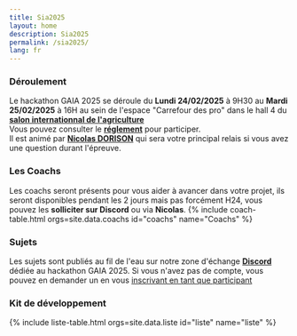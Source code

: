 ```yaml
---
title: Sia2025
layout: home
description: Sia2025
permalink: /sia2025/
lang: fr
---
```

<section id="coach" class="bg-gray-light">
  <div class="container-lg p-responsive py-5 py-md-12 text-center">
    <h3 class="alt-h2 mb-4">Déroulement</h3>
      Le hackathon GAIA 2025 se déroule du <b>Lundi 24/02/2025</b> à 9H30 au <b>Mardi 25/02/2025</b> à 16H au sein de l'espace "Carrefour des pro" dans le hall 4 du     
      <a href="https://www.salon-agriculture.com/fr-FR/a-voir/programme/evenement/HACKATHON-GAIA" target="_blank"><b>salon internationnal de l'agriculture</b></a>
      <br>
      Vous pouvez consulter le <a href="https://www.lafermedigitale.fr/wp-content/uploads/2025/02/GAIA-Reglement-SIA-25.docx.pdf" target="_blank"><b>réglement</b></a> pour participer.<br>
      Il est animé par <a href="https://www.linkedin.com/in/dorisonnicolas/" target="_blank"><b>Nicolas DORISON</b></a> qui sera votre principal relais si vous avez une question durant l'épreuve.


      
  </div>
</section>

<section id="coach" class="bg-gray-light">
  <div class="container-lg p-responsive py-5 py-md-12 text-center">
    <h3 class="alt-h2 mb-4">Les Coachs</h3>
      Les coachs seront présents pour vous aider à avancer dans votre projet, ils seront disponibles pendant les 2 jours mais pas forcément H24, vous pouvez les <b>solliciter sur Discord</b> ou via <b>Nicolas</b>.
      {% include coach-table.html orgs=site.data.coachs id="coachs" name="Coachs" %}
  </div>
</section>

<section id="sujets" class="bg-gray-light">
  <div class="container-lg p-responsive py-5 py-md-6 text-center">
    <h3 class="alt-h2 mb-4">Sujets</h3>
    <div class="sujets-content">
      Les sujets sont publiés au fil de l'eau sur notre zone d'échange 
       <a href="https://discord.gg/HP6cjFwdYh" target="_blank"><b>Discord</b></a>
      dédiée au hackathon GAIA 2025.
      Si vous n'avez pas de compte, vous pouvez en demander un en vous
      <a href="https://forms.gle/swbKQsVEZ1pDbd7m8" target="_blank">inscrivant en tant que participant</a>
    </div>
  </div>
</section>

<section id="mallette-developpement" class="bg-gray-light">
  <div class="container-lg p-responsive py-5 py-md-6 text-center">
    <h3 class="alt-h2 mb-4">Kit de développement</h3>
    <div class="mallette-developpement-content">
      {% include liste-table.html orgs=site.data.liste id="liste" name="liste" %}
    </div>
  </div>
</section>
